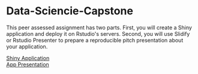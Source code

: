 # Data-Sciencie-Capstone

This peer assessed assignment has two parts. First, you will create a Shiny application and deploy it on Rstudio's servers. Second, you will use Slidify or Rstudio Presenter to prepare a reproducible pitch presentation about your application.

[Shiny Application](https://lgrivasb91.shinyapps.io/FinalProjectApp/)  <br>
[App Presentation](https://rpubs.com/LRIVASB/appproject)

